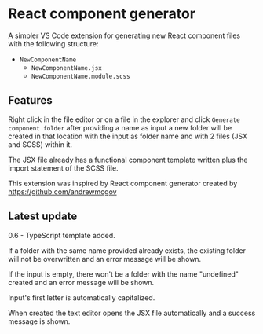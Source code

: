 # React component generator

A simpler VS Code extension for generating new React component files with the following structure:

- `NewComponentName`
  - `NewComponentName.jsx`
  - `NewComponentName.module.scss`

## Features

Right click in the file editor or on a file in the explorer and click `Generate component folder` after providing a name as input a new folder will be created in that location with the input as folder name and with 2 files (JSX and SCSS) within it.

The JSX file already has a functional component template written plus the import statement of the SCSS file.

This extension was inspired by React component generator created by https://github.com/andrewmcgov

## Latest update

0.6 - TypeScript template added.


If a folder with the same name provided already exists, the existing folder will not be overwritten and an error message will be shown.

If the input is empty, there won't be a folder with the name "undefined" created and an error message will be shown.

Input's first letter is automatically capitalized.

When created the text editor opens the JSX file automatically and a success message is shown.
